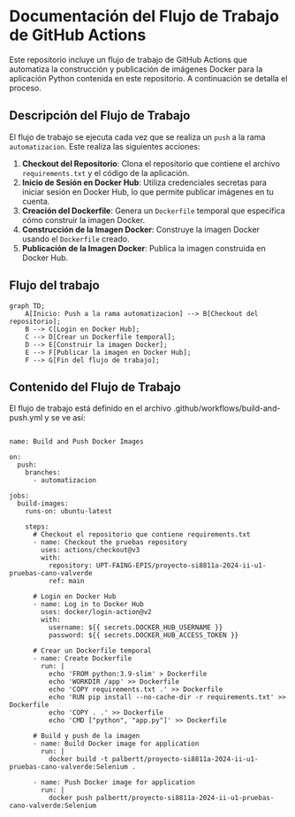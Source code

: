 # Documentación del Flujo de Trabajo de GitHub Actions

Este repositorio incluye un flujo de trabajo de GitHub Actions que automatiza la construcción y publicación de imágenes Docker para la aplicación Python contenida en este repositorio. A continuación se detalla el proceso.

## Descripción del Flujo de Trabajo

El flujo de trabajo se ejecuta cada vez que se realiza un `push` a la rama `automatizacion`. Este realiza las siguientes acciones:

1. **Checkout del Repositorio**: Clona el repositorio que contiene el archivo `requirements.txt` y el código de la aplicación.
2. **Inicio de Sesión en Docker Hub**: Utiliza credenciales secretas para iniciar sesión en Docker Hub, lo que permite publicar imágenes en tu cuenta.
3. **Creación del Dockerfile**: Genera un `Dockerfile` temporal que especifica cómo construir la imagen Docker.
4. **Construcción de la Imagen Docker**: Construye la imagen Docker usando el `Dockerfile` creado.
5. **Publicación de la Imagen Docker**: Publica la imagen construida en Docker Hub.

## Flujo del trabajo

```mermaid
graph TD;
    A[Inicio: Push a la rama automatizacion] --> B[Checkout del repositorio];
    B --> C[Login en Docker Hub];
    C --> D[Crear un Dockerfile temporal];
    D --> E[Construir la imagen Docker];
    E --> F[Publicar la imagen en Docker Hub];
    F --> G[Fin del flujo de trabajo];
```

## Contenido del Flujo de Trabajo
El flujo de trabajo está definido en el archivo .github/workflows/build-and-push.yml y se ve así:

```mermaid

name: Build and Push Docker Images

on:
  push:
    branches:
      - automatizacion

jobs:
  build-images:
    runs-on: ubuntu-latest

    steps:
      # Checkout el repositorio que contiene requirements.txt
      - name: Checkout the pruebas repository
        uses: actions/checkout@v3
        with:
          repository: UPT-FAING-EPIS/proyecto-si8811a-2024-ii-u1-pruebas-cano-valverde
          ref: main

      # Login en Docker Hub
      - name: Log in to Docker Hub
        uses: docker/login-action@v2
        with:
          username: ${{ secrets.DOCKER_HUB_USERNAME }}
          password: ${{ secrets.DOCKER_HUB_ACCESS_TOKEN }}

      # Crear un Dockerfile temporal
      - name: Create Dockerfile
        run: |
          echo 'FROM python:3.9-slim' > Dockerfile
          echo 'WORKDIR /app' >> Dockerfile
          echo 'COPY requirements.txt .' >> Dockerfile
          echo 'RUN pip install --no-cache-dir -r requirements.txt' >> Dockerfile
          echo 'COPY . .' >> Dockerfile
          echo 'CMD ["python", "app.py"]' >> Dockerfile

      # Build y push de la imagen
      - name: Build Docker image for application
        run: |
          docker build -t palbertt/proyecto-si8811a-2024-ii-u1-pruebas-cano-valverde:Selenium .

      - name: Push Docker image for application
        run: |
          docker push palbertt/proyecto-si8811a-2024-ii-u1-pruebas-cano-valverde:Selenium
